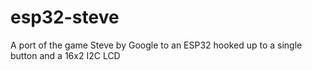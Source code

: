 # esp32-steve
A port of the game Steve by Google to an ESP32 hooked up to a single button and a 16x2 I2C LCD

